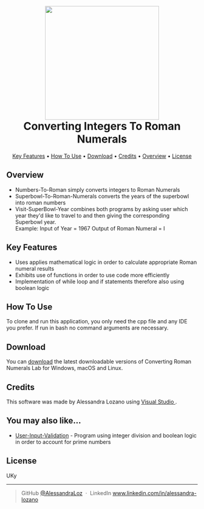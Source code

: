 
<h1 align="center">
  <br>
  <img src="https://www.unrv.com/images/400width/roman-numerals.png" width="300">
  <br>
  Converting Integers To Roman Numerals 
  <br>
</h1>

<p align="center">
  <a href="#key-features">Key Features</a> •
  <a href="#how-to-use">How To Use</a> •
  <a href="#download">Download</a> •
  <a href="#credits">Credits</a> •
  <a href="#overview">Overview</a> •
  <a href="#license">License</a>
  
</p>

## Overview
* Numbers-To-Roman simply converts integers to Roman Numerals
* Superbowl-To-Roman-Numerals converts the years of the superbowl into roman numbers
* Visit-SuperBowl-Year combines both programs by asking user which year they'd like to travel to and then giving the corresponding Superbowl year.
    <br> Example: Input of Year = 1967 Output of Roman Numeral = I <br>
   
## Key Features

* Uses applies mathematical logic in order to calculate appropriate Roman numeral results
* Exhibits use of functions in order to use code more efficiently
* Implementation of while loop and if statements therefore also using boolean logic

## How To Use

To clone and run this application, you only need the cpp file and any IDE you prefer. If run in bash no command
arguments are necessary. 

## Download

You can [download](https://github.com/AlessandraLoz/Converting-Roman-Numerals-Lab) the latest downloadable versions of Converting Roman Numerals Lab for Windows, macOS and Linux.

## Credits

This software was made by Alessandra Lozano using <a href="https://visualstudio.microsoft.com/" > Visual Studio </a>.


## You may also like...

- [User-Input-Validation](https://github.com/AlessandraLoz/User-Input-Validation) - Program using integer division and boolean logic in order to account for prime numbers

## License

UKy 

---

> GitHub [@AlessandraLoz](https://github.com/AlessandraLoz) &nbsp;&middot;&nbsp;
> LinkedIn www.linkedin.com/in/alessandra-lozano


